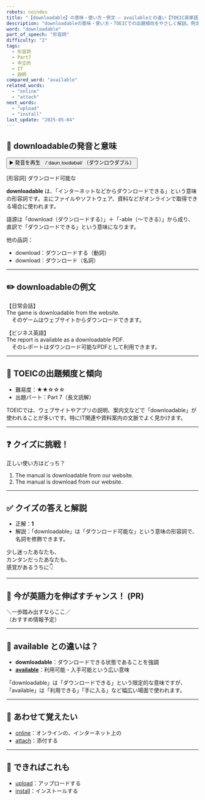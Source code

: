 ```yaml
---
robots: noindex
title: "【downloadable】の意味・使い方・例文 ― availableとの違い【TOEIC英単語】"
description: "downloadableの意味・使い方・TOEICでの出題傾向をやさしく解説。例文・クイズ付きでavailableとの違いもわかりやすく学べます。"
word: "downloadable"
part_of_speech: "形容詞"
difficulty: "2"
tags:
  - 形容詞
  - Part7
  - 中立的
  - IT
  - 説明
compared_word: "available"
related_words:
  - "online"
  - "attach"
next_words:
  - "upload"
  - "install"
last_update: "2025-05-04"
---
```


## 🔰 downloadableの発音と意味

<button class="play-audio" onclick="playTTS('downloadable')">
  <span class="play-audio-main">
    ▶️ 発音を再生　/ˈdaʊnˌloʊdəbəl/
  </span>
  <span class="play-audio-sub">
    （ダウンロウダブル）
  </span>
</button>

[形容詞] ダウンロード可能な

**downloadable** は、「インターネットなどからダウンロードできる」という意味の形容詞です。主にファイルやソフトウェア、資料などがオンラインで取得できる場合に使われます。

語源は「download（ダウンロードする）」＋「-able（～できる）」から成り、直訳で「ダウンロードできる」という意味になります。

他の品詞：  
- download：ダウンロードする（動詞）
- download：ダウンロード（名詞）

---

## ✏️ downloadableの例文

【日常会話】  
The game is downloadable from the website.  
　そのゲームはウェブサイトからダウンロードできます。

【ビジネス英語】  
The report is available as a downloadable PDF.  
　そのレポートはダウンロード可能なPDFとして利用できます。

---

## 🎯 TOEICの出題頻度と傾向

- 難易度：★★☆☆☆
- 出題パート：Part 7（長文読解）

TOEICでは、ウェブサイトやアプリの説明、案内文などで「downloadable」が使われることが多いです。特にIT関連や資料案内の文脈でよく見かけます。

---

## ❓ クイズに挑戦！

正しい使い方はどっち？

1. The manual is downloadable from our website.  
2. The manual is download from our website.

---

## ✅ クイズの答えと解説

- 正解：**1**
- 解説：「downloadable」は「ダウンロード可能な」という意味の形容詞で、名詞を修飾できます。

少し迷ったあなたも、  
カンタンだったあなたも、  
感覚があるうちに👇️

---

## 🚀 今が英語力を伸ばすチャンス！ (PR)

<div class="info-center">
＼一歩踏み出すならここ／<br>  
（おすすめ情報予定）
</div>

---

## 🤔  available との違いは？

- **downloadable**：ダウンロードできる状態であることを強調
- **[available](/available)**：利用可能・入手可能という広い意味

「downloadable」は「ダウンロードできる」という限定的な意味ですが、「available」は「利用できる」「手に入る」など幅広い場面で使われます。

---

## 🧩 あわせて覚えたい

- [online](/online)：オンラインの、インターネット上の
- [attach](/attach)：添付する

---

## 📖 できればこれも

- [upload](/upload)：アップロードする
- [install](/install)：インストールする

<!-- cvid: aid25_bid20 -->

